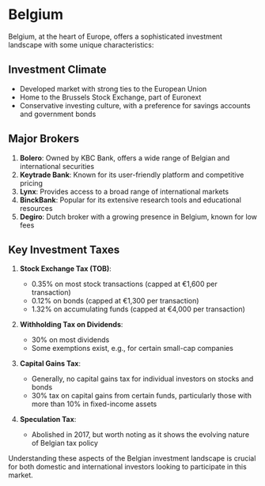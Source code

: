 Belgium
=======

Belgium, at the heart of Europe, offers a sophisticated investment landscape with some unique characteristics:

## Investment Climate
- Developed market with strong ties to the European Union
- Home to the Brussels Stock Exchange, part of Euronext
- Conservative investing culture, with a preference for savings accounts and government bonds

## Major Brokers
1. **Bolero**: Owned by KBC Bank, offers a wide range of Belgian and international securities
2. **Keytrade Bank**: Known for its user-friendly platform and competitive pricing
3. **Lynx**: Provides access to a broad range of international markets
4. **BinckBank**: Popular for its extensive research tools and educational resources
5. **Degiro**: Dutch broker with a growing presence in Belgium, known for low fees

## Key Investment Taxes
1. **Stock Exchange Tax (TOB)**:
   - 0.35% on most stock transactions (capped at €1,600 per transaction)
   - 0.12% on bonds (capped at €1,300 per transaction)
   - 1.32% on accumulating funds (capped at €4,000 per transaction)

2. **Withholding Tax on Dividends**:
   - 30% on most dividends
   - Some exemptions exist, e.g., for certain small-cap companies

3. **Capital Gains Tax**:
   - Generally, no capital gains tax for individual investors on stocks and bonds
   - 30% tax on capital gains from certain funds, particularly those with more than 10% in fixed-income assets

4. **Speculation Tax**:
   - Abolished in 2017, but worth noting as it shows the evolving nature of Belgian tax policy

Understanding these aspects of the Belgian investment landscape is crucial for both domestic and international investors looking to participate in this market.